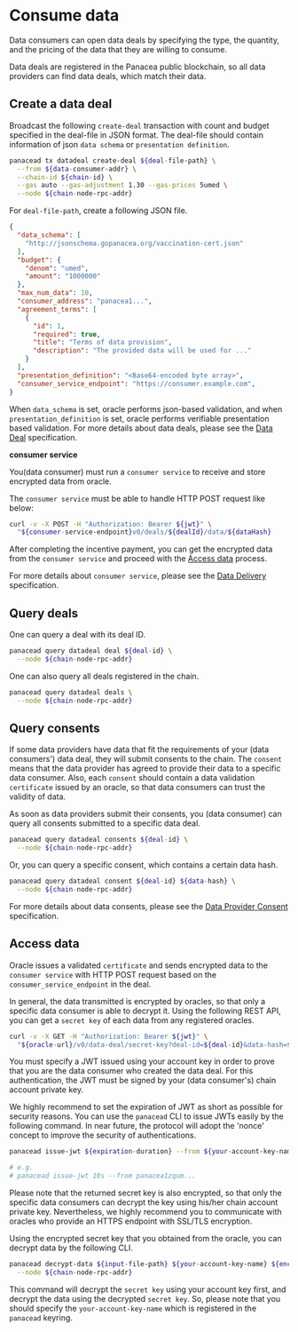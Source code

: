 # Consume data

Data consumers can open data deals by specifying the type, the quantity, and the pricing of the data that they are willing to consume. 

Data deals are registered in the Panacea public blockchain, so all data providers can find data deals, which match their data.


## Create a data deal

Broadcast the following `create-deal` transaction with count and budget specified in the deal-file in JSON format.
The deal-file should contain information of json `data schema` or `presentation definition`.

```bash
panacead tx datadeal create-deal ${deal-file-path} \
  --from ${data-consumer-addr} \
  --chain-id ${chain-id} \
  --gas auto --gas-adjustment 1.30 --gas-prices 5umed \
  --node ${chain-node-rpc-addr}
```

For `deal-file-path`, create a following JSON file.
```json
{
  "data_schema": [
    "http://jsonschema.gopanacea.org/vaccination-cert.json"
  ],
  "budget": {
    "denom": "umed",
    "amount": "1000000"
  },
  "max_num_data": 10,
  "consumer_address": "panacea1...",
  "agreement_terms": [
    {
      "id": 1,
      "required": true,
      "title": "Terms of data provision",
      "description": "The provided data will be used for ..."
    }
  ],
  "presentation_definition": "<Base64-encoded byte array>",
  "consumer_service_endpoint": "https://consumer.example.com",
}
```
When `data_schema` is set, oracle performs json-based validation, and when `presentation_definition` is set, oracle performs verifiable presentation based validation.
For more details about data deals, please see the [Data Deal](../../3-protocol-devs/1-dep-specs/2-data-deal.md) specification.

**consumer service**

You(data consumer) must run a `consumer service` to receive and store encrypted data from oracle.

The `consumer service` must be able to handle HTTP POST request like below:
```bash
curl -v -X POST -H "Authorization: Bearer ${jwt}" \
  "${consumer-service-endpoint}v0/deals/${dealId}/data/${dataHash}
```
After completing the incentive payment, you can get the encrypted data from the `consumer service` and proceed with the [Access data](#access-data) process.

For more details about `consumer service`, please see the [Data Delivery](../../3-protocol-devs/1-dep-specs/5-data-delivery.md) specification.

## Query deals

One can query a deal with its deal ID.
```bash
panacead query datadeal deal ${deal-id} \
  --node ${chain-node-rpc-addr}
```
One can also query all deals registered in the chain.
```bash
panacead query datadeal deals \
  --node ${chain-node-rpc-addr}
```


## Query consents

If some data providers have data that fit the requirements of your (data consumers') data deal, they will submit consents to the chain.
The `consent` means that the data provider has agreed to provide their data to a specific data consumer.
Also, each `consent` should contain a data validation `certificate` issued by an oracle, so that data consumers can trust the validity of data.

As soon as data providers submit their consents, you (data consumer) can query all consents submitted to a specific data deal.
```bash
panacead query datadeal consents ${deal-id} \
  --node ${chain-node-rpc-addr}
```
Or, you can query a specific consent, which contains a certain data hash.
```bash
panacead query datadeal consent ${deal-id} ${data-hash} \
  --node ${chain-node-rpc-addr}
```

For more details about data consents, please see the [Data Provider Consent](../../3-protocol-devs/1-dep-specs/3-data-provider-consent.md) specification.


## Access data

Oracle issues a validated `certificate` and sends encrypted data to the `consumer service` with HTTP POST request based on the `consumer_service_endpoint` in the deal.

In general, the data transmitted is encrypted by oracles, so that only a specific data consumer is able to decrypt it.
Using the following REST API, you can get a `secret key` of each data from any registered oracles.
```bash
curl -v -X GET -H "Authorization: Bearer ${jwt}" \
  "${oracle-url}/v0/data-deal/secret-key?deal-id=${deal-id}&data-hash=${data-hash}"
```
You must specify a JWT issued using your account key in order to prove that you are the data consumer who created the data deal.
For this authentication, the JWT must be signed by your (data consumer's) chain account private key.

We highly recommend to set the expiration of JWT as short as possible for security reasons.
You can use the `panacead` CLI to issue JWTs easily by the following command.
In near future, the protocol will adopt the 'nonce' concept to improve the security of authentications.
```bash
panacead issue-jwt ${expiration-duration} --from ${your-account-key-name}

# e.g.
# panacead issue-jwt 10s --from panacea1zqum...
```

Please note that the returned secret key is also encrypted, so that only the specific data consumers can decrypt the key using his/her chain account private key.
Nevertheless, we highly recommend you to communicate with oracles who provide an HTTPS endpoint with SSL/TLS encryption.

Using the encrypted secret key that you obtained from the oracle, you can decrypt data by the following CLI.
```bash
panacead decrypt-data ${input-file-path} ${your-account-key-name} ${encrypted-secret-key} \
  --node ${chain-node-rpc-addr}
```
This command will decrypt the `secret key` using your account key first, and decrypt the data using the decrypted `secret key`.
So, please note that you should specify the `your-account-key-name` which is registered in the `panacead` keyring.
